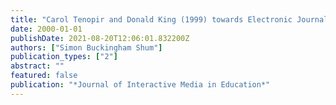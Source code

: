 ```yaml
---
title: "Carol Tenopir and Donald King (1999) towards Electronic Journals: Realities for Scientists, Librarians and Publishers. Book Review by Simon Buckingham Shum"
date: 2000-01-01
publishDate: 2021-08-20T12:06:01.832200Z
authors: ["Simon Buckingham Shum"]
publication_types: ["2"]
abstract: ""
featured: false
publication: "*Journal of Interactive Media in Education*"
---
```


